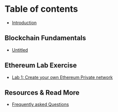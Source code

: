 # Table of contents

* [Introduction](README.md)

## Blockchain Fundamentals

* [Untitled](blockchain-fundamentals/untitled.md)

## Ethereum Lab Exercise

* [Lab 1: Create your own Ethereum Private network](ethereum-development-lab/lab-1-creating-your-own-private-network.md)

## Resources & Read More

* [Frequently asked Questions](resources-and-read-more/frequently-asked-questions.md)

